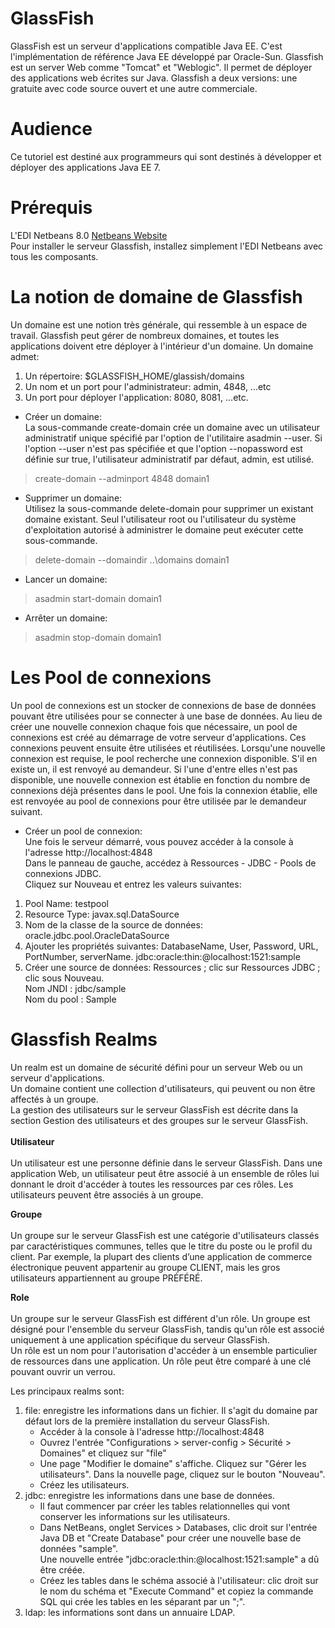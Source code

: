 # GlassFish
GlassFish est un serveur d'applications compatible Java EE. C'est l'implémentation de référence Java EE développé par Oracle-Sun. 
Glassfish est un server Web comme "Tomcat" et "Weblogic". Il permet de déployer des applications web écrites sur Java. 
Glassfish a deux versions: une gratuite avec code source ouvert et une autre commerciale.

# Audience
Ce tutoriel est destiné aux programmeurs qui sont destinés à développer et déployer des applications Java EE 7.

# Prérequis  
L'EDI Netbeans 8.0 [Netbeans Website](http://www.netbeans.org/)  
Pour installer le serveur Glassfish, installez simplement l'EDI Netbeans avec tous les composants.


# La notion de domaine de Glassfish
Un domaine est une notion très générale, qui ressemble à un espace de travail.
Glassfish peut gérer de nombreux domaines, et toutes les applications doivent etre déployer à l'intérieur d'un domaine.
Un domaine admet:
 1. Un répertoire: $GLASSFISH_HOME/glassish/domains
 2. Un nom et un port pour l'administrateur: admin, 4848, ...etc
 3. Un port pour déployer l'application: 8080, 8081, ...etc.

 * Créer un domaine:     
La sous-commande create-domain crée un domaine avec un utilisateur administratif unique spécifié par l'option de l'utilitaire asadmin --user. 
Si l'option --user n'est pas spécifiée et que l'option --nopassword est définie sur true, 
l'utilisateur administratif par défaut, admin, est utilisé.
> create-domain --adminport 4848 domain1

 * Supprimer un domaine:   
Utilisez la sous-commande delete-domain pour supprimer un existant domaine existant. Seul l'utilisateur root ou l'utilisateur du système d'exploitation autorisé à administrer le domaine peut exécuter cette sous-commande.
> delete-domain --domaindir ..\domains domain1

* Lancer un domaine: 
>asadmin start-domain domain1 

* Arrêter un domaine:  
>asadmin stop-domain domain1

# Les Pool de connexions 
Un pool de connexions est un stocker de connexions de base de données pouvant être utilisées pour se connecter à une base de données.
Au lieu de créer une nouvelle connexion chaque fois que nécessaire, un pool de connexions est créé au démarrage de votre serveur d'applications.
Ces connexions peuvent ensuite être utilisées et réutilisées. Lorsqu'une nouvelle connexion est requise, le pool recherche une connexion disponible. S'il en existe un, il est renvoyé au demandeur. Si l'une d'entre elles n'est pas disponible, une nouvelle connexion est établie en fonction du nombre de connexions déjà présentes dans le pool. 
Une fois la connexion établie, elle est renvoyée au pool de connexions pour être utilisée par le demandeur suivant.

 * Créer un pool de connexion:  
Une fois le serveur démarré, vous pouvez accéder à la console à l'adresse http://localhost:4848  
Dans le panneau de gauche, accédez à Ressources - JDBC - Pools de connexions JDBC.  
Cliquez sur Nouveau et entrez les valeurs suivantes: 
 1. Pool Name: testpool 
 2. Resource Type: javax.sql.DataSource 
 3. Nom de la classe de la source de données:  oracle.jdbc.pool.OracleDataSource
 4. Ajouter les propriétés suivantes: DatabaseName, User, Password, URL, PortNumber, serverName.
      jdbc:oracle:thin:@localhost:1521:sample
 5. Créer une source de données: Ressources ; clic sur Ressources JDBC ; clic sous Nouveau.  
 Nom JNDI : jdbc/sample     
 Nom du pool : Sample     

# Glassfish Realms
Un realm est un domaine de sécurité défini pour un serveur Web ou un serveur d'applications.  
Un domaine contient une collection d'utilisateurs, qui peuvent ou non être affectés à un groupe.  
La gestion des utilisateurs sur le serveur GlassFish est décrite dans la section Gestion des utilisateurs et des groupes sur le serveur GlassFish.<br/>         
 **Utilisateur** <br/>     
    Un utilisateur est une personne définie dans le serveur GlassFish. Dans une application Web, un utilisateur peut être associé à un ensemble de rôles lui donnant le droit d'accéder à toutes les ressources par ces rôles. Les utilisateurs peuvent être associés à un groupe.<br/>      
    
 **Groupe** <br/>     
    Un groupe sur le serveur GlassFish est une catégorie d'utilisateurs classés par caractéristiques communes, telles que le titre du poste ou le profil du client. Par exemple, la plupart des clients d’une application de commerce électronique peuvent appartenir au groupe CLIENT, mais les gros utilisateurs appartiennent au groupe PRÉFÉRÉ.<br/>       
    
 **Role** <br/>       
    Un groupe sur le serveur GlassFish est différent d'un rôle. Un groupe est désigné pour l'ensemble du serveur GlassFish, tandis qu'un rôle est associé uniquement à une application spécifique du serveur GlassFish.   
Un rôle est un nom pour l'autorisation d'accéder à un ensemble particulier de ressources dans une application. Un rôle peut être comparé à une clé pouvant ouvrir un verrou.<br/>        

Les principaux realms sont:
1. file:  enregistre les informations dans un fichier. Il s'agit du domaine par défaut lors de la première installation du serveur GlassFish.   
    - Accéder à la console à l'adresse http://localhost:4848        
    - Ouvrez l'entrée "Configurations > server-config > Sécurité > Domaines" et cliquez sur "file"          
    - Une page "Modifier le domaine" s'affiche. Cliquez sur "Gérer les utilisateurs". Dans la nouvelle page, cliquez sur le       bouton "Nouveau".      
    - Créez les utilisateurs.       
2. jdbc:  enregistre les informations dans une base de données.    
    - Il faut commencer par créer les tables relationnelles qui vont conserver les informations sur les utilisateurs.      
    - Dans NetBeans, onglet Services > Databases, clic droit sur l'entrée Java DB et "Create Database" pour créer une nouvelle base de données "sample".         
      Une nouvelle entrée "jdbc:oracle:thin:@localhost:1521:sample" a dû être créée.       
    - Créez les tables dans le schéma associé à l'utilisateur: clic droit sur le nom du schéma et "Execute Command" et copiez la commande SQL qui crée les tables en les séparant par un ";".              
3. ldap:  les informations sont dans un annuaire LDAP.  

 


